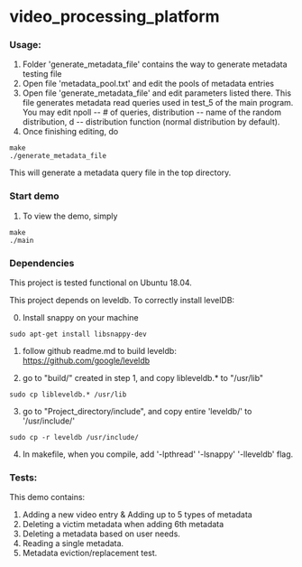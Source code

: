 # video_processing_platform

### Usage:
1. Folder 'generate_metadata_file' contains the way to generate metadata testing file
2. Open file 'metadata_pool.txt' and edit the pools of metadata entries
3. Open file 'generate_metadata_file' and edit parameters listed there. This file generates metadata read queries used in test_5 of the main program. You may edit npoll -- # of queries, distribution -- name of the random distribution, d -- distribution function (normal distribution by default).
4. Once finishing editing, do
```
make
./generate_metadata_file
```
This will generate a metadata query file in the top directory. 

### Start demo
1. To view the demo, simply

```
make
./main
```

### Dependencies
This project is tested functional on Ubuntu 18.04.

This project depends on leveldb. To correctly install levelDB:

0. Install snappy on your machine
```
sudo apt-get install libsnappy-dev
```
1. follow github readme.md to build leveldb:
	https://github.com/google/leveldb
	
2. go to "build/" created in step 1, and copy libleveldb.* to "/usr/lib"
```
sudo cp libleveldb.* /usr/lib
```
3. go to "Project_directory/include", and copy entire 'leveldb/' to '/usr/include/'
```
sudo cp -r leveldb /usr/include/
```
4. In makefile, when you compile, add '-lpthread' '-lsnappy' '-lleveldb' flag.

### Tests:
This demo contains:
1. Adding a new video entry & Adding up to 5 types of metadata
2. Deleting a victim metadata when adding 6th metadata
3. Deleting a metadata based on user needs.
4. Reading a single metadata.
5. Metadata eviction/replacement test.
